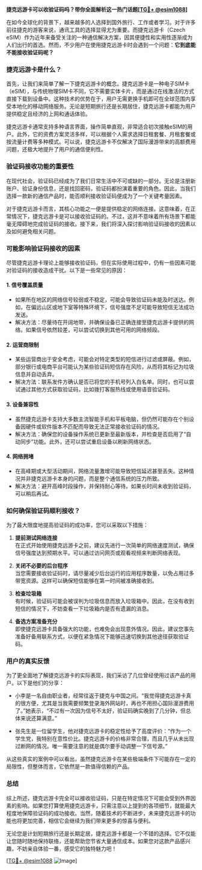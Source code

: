 **捷克远游卡可以收验证码吗？带你全面解析这一热门话题[[TG💪+ @esim1088](https://t.me/s/esim1088)]**

在如今全球化的背景下，越来越多的人选择到国外旅行、工作或者学习。对于许多前往捷克的游客来说，通讯工具的选择显得尤为重要。而捷克远游卡（Czech eSIM）作为近年来备受关注的一种通信解决方案，因其便捷性和实用性逐渐成为人们出行的首选。然而，不少用户在使用捷克远游卡时会遇到一个问题：**它到底能不能接收验证码呢？**

### 捷克远游卡是什么？

首先，让我们来简单了解一下捷克远游卡的概念。捷克远游卡是一种电子SIM卡（eSIM），与传统物理SIM卡不同，它不需要实体卡片，而是通过在线激活的方式直接下载到设备中。这种技术的优势在于，用户无需更换手机即可在全球范围内享受本地化的移动网络服务。无论是短期旅行还是长期居住，捷克远游卡都能为用户提供稳定且经济的上网和通话体验。

捷克远游卡通常支持多种语言界面，操作简单直观，非常适合初次接触eSIM的用户。此外，它的资费方案灵活多样，可以根据个人需求选择日租套餐、月租套餐或按流量计费等多种模式。可以说，捷克远游卡不仅解决了国际漫游带来的高额费用问题，还极大地提升了用户的通信便利性。

### 验证码接收功能的重要性

在现代社会，验证码已经成为了我们日常生活中不可或缺的一部分。无论是注册新账户、验证身份信息，还是找回密码，验证码都扮演着重要的角色。因此，当我们选择一款新的通信产品时，能否顺利接收验证码便成为了一个关键考量因素。

对于捷克远游卡而言，其核心功能之一便是提供稳定的网络连接。这意味着，在正常情况下，捷克远游卡是可以接收验证码的。不过，这并不意味着所有场景下都能毫无障碍地完成验证码的接收。接下来，我们将深入探讨影响验证码接收的因素以及如何避免相关问题。

### 可能影响验证码接收的因素

尽管捷克远游卡理论上能够接收验证码，但在实际使用过程中，仍有一些因素可能对验证码的接收造成干扰。以下是一些常见的原因：

#### 1. **信号覆盖质量**
   - 如果所在地区的网络信号较弱或不稳定，可能会导致验证码未能及时送达。例如，在偏远山区或地下室等特殊环境下，信号强度不足可能导致短信无法成功发送。
   - 解决方法：尽量待在开阔地带，并确保设备已正确连接至捷克远游卡提供的网络。如果信号依然较差，可以尝试切换到其他可用的网络频段。

#### 2. **运营商限制**
   - 某些运营商出于安全考虑，可能会对特定类型的短信进行过滤或屏蔽。例如，部分银行或电商平台可能认为某些验证码短信存在风险，从而将其标记为垃圾信息并自动丢弃。
   - 解决方法：联系发件方确认是否已将您的手机号列入白名单。同时，也可以尝试通过其他方式获取验证码，比如拨打客服热线或使用语音验证码。

#### 3. **设备兼容性**
   - 虽然捷克远游卡支持大多数主流智能手机和平板电脑，但仍然可能存在个别设备因硬件或软件版本不匹配而导致无法正常接收验证码的情况。
   - 解决方法：确保您的设备操作系统已更新至最新版本，并检查是否启用了“自动同步”功能。此外，还可以尝试重启设备以刷新网络状态。

#### 4. **网络拥堵**
   - 在高峰期或大型活动期间，网络流量激增可能导致短信延迟甚至丢失。这种情况并非捷克远游卡本身的问题，而是整个通信系统的压力所致。
   - 解决方法：避开高峰时段操作，并保持耐心等待。如果长时间未收到验证码，可以稍后再试。

### 如何确保验证码顺利接收？

为了最大限度地提高验证码的成功率，您可以采取以下措施：

1. **提前测试网络连接**  
   在正式开始使用捷克远游卡之前，建议先进行一次简单的网络速度测试，确保信号强度达到预期水平。可以通过访问网页或观看视频来判断网络表现。

2. **关闭不必要的后台程序**  
   当您需要接收验证码时，请尽量减少后台运行的应用程序数量，以免占用过多带宽资源。这样可以确保短信能够在第一时间被准确接收到。

3. **检查垃圾箱**  
   有时候，验证码可能会被误判为垃圾信息而放入垃圾箱中。因此，在没有收到短信的情况下，不妨查看一下垃圾箱内是否有遗漏的消息。

4. **备选方案准备充分**  
   即使捷克远游卡具备强大的功能，也难免会出现意外情况。因此，建议您事先准备好备用联系方式，以便在紧急情况下能够迅速切换到其他途径获取验证码。

### 用户的真实反馈

为了更全面地了解捷克远游卡的实际表现，我们采访了几位曾经使用过该产品的用户。以下是他们的分享：

- 小李是一名自由职业者，经常往返于捷克与中国之间。“我觉得捷克远游卡真的很方便，尤其是当我需要频繁登录海外网站时，再也不用担心国际漫游费用了。”她表示，“不过有一次因为信号不太好，验证码确实晚到了几分钟，但总体来说还算满意。”

- 张先生是一位留学生，他对捷克远游卡的稳定性给予了高度评价：“作为一个学生党，我特别在意性价比。捷克远游卡的价格非常合理，而且几乎从未出现过断网的情况。唯一需要注意的就是偶尔要手动调整一下信号源。”

从这些真实的案例中可以看出，虽然捷克远游卡在某些极端条件下可能存在一定的局限性，但整体而言，它依然是一款值得信赖的产品。

### 总结

综上所述，捷克远游卡完全可以接收验证码，只是在特定情况下可能会受到外界因素的影响。如果您打算使用捷克远游卡，只需注意以上提到的各项细节，就能最大程度地保障验证码的成功接收。当然，随着技术的不断进步，未来捷克远游卡的功能也将更加完善，相信它会继续为我们带来更多的惊喜与便利。

无论您是计划短期旅行还是长期定居，捷克远游卡都是一个不错的选择。它不仅能让您随时随地保持联络，还能帮助您节省大量通信成本。如果您对这款产品感兴趣，不妨亲自体验一番，感受它的独特魅力吧！

[[TG💪+ @esim1088](https://t.me/s/esim1088) ![Image](https://i.postimg.cc/4NQfJmqS/Snipaste-2025-05-13-00-14-12.png)]
